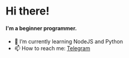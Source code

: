 # Hi there!

#### I'm a beginner programmer.
- 🌱 I’m currently learning NodeJS and Python
- 📫 How to reach me: [Telegram](https://t.me/maHamma)
